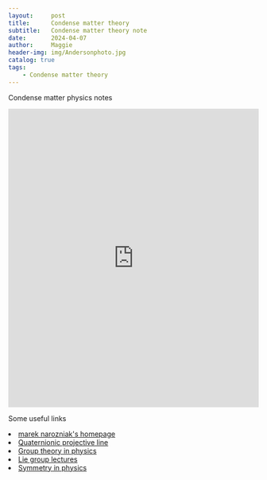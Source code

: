 ```yaml
---
layout:     post
title:      Condense matter theory
subtitle:   Condense matter theory note
date:       2024-04-07
author:     Maggie
header-img: img/Andersonphoto.jpg
catalog: true
tags:
    - Condense matter theory
---
```





Condense matter physics notes

<embed src="https://maggiexheuw.github.io/pdf/condense.pdf" type="application/pdf" width="100%" height="600px" />



Some useful links 


<li><a href="https://mareknarozniak.com/tagged/#qutip">marek narozniak's homepage
</a></li>


<li><a href="https://verse-and-dimensions.fandom.com/wiki/Quaternionic_projective_line">Quaternionic projective line
</a></li>


<li><a href="https://esackinger.wordpress.com/blog/lie-groups-and-their-representations/">Group theory in physics
</a></li>

<li><a href="https://math.mit.edu/classes/18.745/classnotes.html">  Lie group lectures
</a></li>



<li><a href="https://edu.itp.phys.ethz.ch/hs13/Symmetries/">  Symmetry in physics
</a></li>